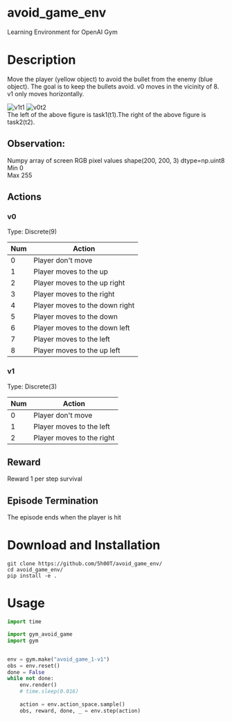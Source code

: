 # avoid_game_env
Learning Environment for OpenAI Gym

# Description
Move the player (yellow object) to avoid the bullet from the enemy (blue object). The goal is to keep the bullets avoid.
v0 moves in the vicinity of 8. v1 only moves horizontally.

![v1t1](https://user-images.githubusercontent.com/25942568/56844757-7ec83300-68f0-11e9-88f8-583995e293c3.PNG)
![v0t2](https://user-images.githubusercontent.com/25942568/56844756-7d970600-68f0-11e9-8a54-8c96d66f0900.PNG)  
The left of the above figure is task1(t1).The right of the above figure is task2(t2).
## Observation: 
Numpy array of screen RGB pixel values
    shape(200, 200, 3) dtype=np.uint8  
    Min 0  
    Max 255

## Actions
### v0
Type: Discrete(9) 

| Num | Action |
----|----
| 0 | Player don't move |
| 1 | Player moves to the up |
| 2 | Player moves to the up right |
| 3 | Player moves to the right |
| 4 | Player moves to the down right |
| 5 | Player moves to the down |
| 6 | Player moves to the down left |
| 7 | Player moves to the left |
| 8 | Player moves to the up left |

### v1
Type: Discrete(3)

| Num | Action |
----|----
| 0 | Player don't move |
| 1 | Player moves to the left |
| 2 | Player moves to the right |

## Reward
Reward 1 per step survival

## Episode Termination
The episode ends when the player is hit

# Download and Installation
```
git clone https://github.com/5h00T/avoid_game_env/
cd avoid_game_env/
pip install -e .
```

# Usage
```Python
import time

import gym_avoid_game
import gym


env = gym.make("avoid_game_1-v1")
obs = env.reset()
done = False
while not done:
    env.render()
    # time.sleep(0.016)
    
    action = env.action_space.sample()
    obs, reward, done, _ = env.step(action)
```
